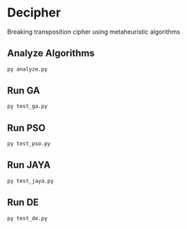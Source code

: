 # Decipher

Breaking transposition cipher using metaheuristic algorithms

## Analyze Algorithms

```python
py analyze.py
```

## Run GA

```python
py test_ga.py
```

## Run PSO

```python
py test_pso.py
```

## Run JAYA

```python
py test_jaya.py
```

## Run DE

```python
py test_de.py
```

